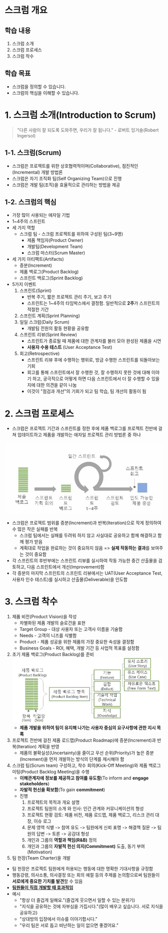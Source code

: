 # 스크럼 개요
## 학습 내용
1. 스크럼 소개
2. 스크럼 프로세스
3. 스크럼 착수
## 학습 목표
* 스크럼을 정의할 수 있습니다.
* 스크럼의 핵심을 이해할 수 있습니다.

# 1. 스크럼 소개(Introduction to Scrum)
> "다른 사람이 잘 되도록 도와주면, 우리가 잘 됩니다." - 로버트 잉거솔(Robert Ingersol)
## 1-1. 스크럼(Scrum)
* 스크럼은 프로젝트를 위한 상호협력적이며(Collaborative), 점진적인(Incremental) 개발 방법론
* 스크럼은 자기 조직화 팀(Self Organizing Team)으로 진행
* 스크럼은 개발 팀(조직)을 효율적으로 관리하는 방법을 제공
## 1-2. 스크럼의 핵심
* 가장 많이 사용되는 애자일 기법
* 1~4주의 스프린트
* 세 가지 역할
  * 스크럼 팀 - 스크럼 프로젝트를 위하여 구성된 팀(3~9명)
    * 제품 책임자(Product Owner)
    * 개발팀(Development Team)
    * 스크럼 마스터(Scrum Master)
* 세 가지 아티팩트(Artifacts)
  * 증분(Increment)
  * 제품 백로그(Product Backlog)
  * 스프린트 백로그(Sprint Backlog)
* 5가지 이벤트
  1. 스프린트(Sprint)
      * 반복 주기, 짧은 프로젝트 관리 주기, 보고 주기
      * 스프린트는 1~4주의 타임박스에서 결정함. 일반적으로 **2주**가 스프린트의 적절한 기간
  2. 스프린트 계획(Sprint Planning)
  3. 일일 스크럼(Daily Scrum)
      * 개발팀 전원의 활동 현황을 공유함
  4. 스프린트 리뷰(Sprint Review)
      * 스프린트가 종료될 때 제품에 대한 관계자를 불러 모아 완성된 제품을 시연
      * **사용자 수용 테스트** (User Acceptance Test)
  5. 회고(Retrospective)
      * 스프린트 리뷰 후에 수행하는 행위로, 방금 수행한 스프린트를 되돌아보는 기회
      * 회고를 통해 스프린트에서 잘 수행한 것, 잘 수행하지 못한 것에 대해 이야기 하고, 궁극적으로 어떻게 하면 다음 스프린트에서 더 잘 수행할 수 있을지에 대한 의견을 같이 나눔
      * 이것이 "점검과 개선"의 기회가 되고 팀 학습, 팀 개선의 활동이 됨

# 2. 스크럼 프로세스
* 스크럼은 프로젝트 기간과 스프린트를 정한 후에 제품 백로그를 프로젝트 전반에 걸쳐 업데이트하고 제품을 개발하는 애자일 프로젝트 관리 방법론 중 하나

![agile_10_01.png](image/agile_10_01.png)
* 스크럼은 프로젝트 범위를 증분(Increment)과 반복(Iteration)으로 작게 정의하여 수 많은 작은 실패를 반복
  * 스크럼 팀에서는 실패를 두려워 하지 않고 사실대로 공유하고 함께 해결하고 함께 평가 받음
  * 계획대로 작업을 완료하는 것이 중요하지 않음 => **실제 작동하는 결과**를 보여주는 것이 중요함
* 각 스프린트의 후반부에는 스프린트 리뷰를 실시하여 작동 가능한 중간 산출물을 검토하고, 다음 스프린트에서 개선(Improvement)함
* 각 증분의 마지막 스프린트의 스프린트 리뷰에서는 UAT(User Acceptance Test, 사용자 인수 테스트)를 실시하고 산출물(Deliverable)을 인도함


# 3. 스크럼 착수
1. 제품 비전(Product Vision)을 작성
    * 차별화된 제품 개발의 슬로건을 표현
    * Target Group - 대상 사용자 또는 고객사 이름을 기술함
    * Needs - 고객의 니즈를 식별함
    * Product - 제품 성공을 위한 제품의 가장 중요한 속성을 결정함
    * Business Goals - ROI, 혜택, 개발 기간 등 사업적 목표를 설정함
2. 초기 제품 백로그(Product Backlog)를 준비
    ![Alt text](image/agile_10_02.png)
    * **제품 개발을 위하여 팀이 유지해 나가는 사용자 중심의 요구사항에 관한 지시 목록**
3. 프로젝트 전반에 걸친 제품 로드맵(Product Roadmap)에 증분(Increment)과 반복(Iteration) 계획을 반영
    * 제품의 불확실성(Uncertainty)을 줄이고 우선 순위(Priority)가 높은 증분(Increment)을 먼저 개발하는 방식의 단계를 제시해야 함
4. 스크럼 팀(Scrum team) 구성하고, 착수 회의(Kick-Off Meeting)와 제품 백로그 미팅(Product Backlog Meeting)을 수행
    * **이해관계자에 정보를 제공하고 참여를 유도함**(To inform and **engage stakeholders**)
    * **자발적 헌신을 확보함**(To gain **commitment**)
    * 진행
      1. 프로젝트의 목적과 개요 설명
      2. 프로젝트 팀원의 소개 와 인사: 인간 관계와 커뮤니케이션의 형성
      3. 프로젝트 현황 검토: 제품 비전, 제품 로드맵, 제품 백로그, 리스크 관리 대장, 이슈 로그
      4. 문제 영역 식별 -> 참여 유도 -> 팀원에게 신뢰 표명 -> 해결책 질문 -> 팀원의 답변 -> 토론 -> 공감대 형성
      5. 개인과 그룹의 **역할과 책임(R&B)** 정의
      6. 개인과 그룹의 **자발적 헌신 의지(Commitment)** 도출, 동기 부여(Motivation)
5. 팀 헌장(Team Charter)을 개발
  * 팀 헌장은 프로젝트 팀원에게 허용되는 행동에 대한 명확한 기대사항을 규정함
  * 행동강령, 의사소통, 의사결정 또는 회의 예절 등의 주제를 논의함으로써 팀원들이 **서로에게 중요한 기치를 발견**할 수 있음
  * **<u>팀원들이 직접 개발할 때 효과적임</u>**
  * 예시
    * "항상 더 즐겁게 일해요."(즐겁게 웃으면서 일할 수 있는 분위기)
    * "지식을 공유하는 것에 자부심을 가집시다."(많이 배우고 싶습니다. 서로 지식을 공유하고)
    * "상대방의 입장에서 이슈를 이야기합시다."
    * "우리 팀은 서로 돕고 비난하는 일이 없으면 좋겠어요."